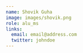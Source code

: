 ```yaml
---
name: Shovik Guha
image: images/shovik.png
role: alu_ms
links:
  email: email@address.com
  twitter: johndoe
---
```

